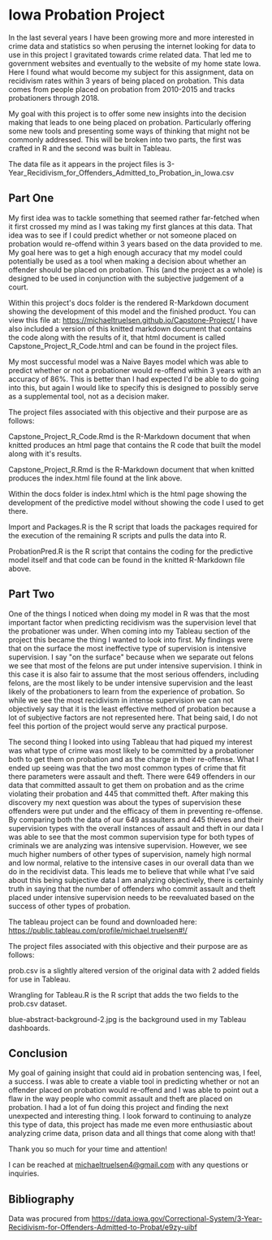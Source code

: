 # Iowa Probation Project

In the last several years I have been growing more and more interested in crime data and statistics so when perusing the internet looking for data to use in this project I gravitated towards crime related data.  That led me to government websites and eventually to the website of my home state Iowa.  Here I found what would become my subject for this assignment, data on recidivism rates within 3 years of being placed on probation.  This data comes from people placed on probation from 2010-2015 and tracks probationers through 2018.  

My goal with this project is to offer some new insights into the decision making that leads to one being placed on probation.  Particularly offering some new tools and presenting some ways of thinking that might not be commonly addressed.  This will be broken into two parts, the first was crafted in R and the second was built in Tableau.  

The data file as it appears in the project files is 3-Year_Recidivism_for_Offenders_Admitted_to_Probation_in_Iowa.csv

## Part One

My first idea was to tackle something that seemed rather far-fetched when it first crossed my mind as I was taking my first glances at this data.  That idea was to see if I could predict whether or not someone placed on probation would re-offend within 3 years based on the data provided to me.  My goal here was to get a high enough accuracy that my model could potentially be used as a tool when making a decision about whether an offender should be placed on probation.  This (and the project as a whole) is designed to be used in conjunction with the subjective judgement of a court. 

Within this project's docs folder is the rendered R-Markdown document showing the development of this model and the finished product.  You can view this file at: https://michaeltruelsen.github.io/Capstone-Project/  I have also included a version of this knitted markdown document that contains the code along with the results of it, that html document is called Capstone_Project_R_Code.html and can be found in the project files.

My most successful model was a Naive Bayes model which was able to predict whether or not a probationer would re-offend within 3 years with an accuracy of 86%.  This is better than I had expected I'd be able to do going into this, but again I would like to specify this is designed to possibly serve as a supplemental tool, not as a decision maker.    

The project files associated with this objective and their purpose are as follows:

Capstone_Project_R_Code.Rmd is the R-Markdown document that when knitted produces an html page that contains the R code that built the model along with it's results.

Capstone_Project_R.Rmd is the R-Markdown document that when knitted produces the index.html file found at the link above.

Within the docs folder is index.html which is the html page showing the development of the predictive model without showing the code I used to get there. 

Import and Packages.R is the R script that loads the packages required for the execution of the remaining R scripts and pulls the data into R.

ProbationPred.R is the R script that contains the coding for the predictive model itself and that code can be found in the knitted R-Markdown file above. 

## Part Two 

One of the things I noticed when doing my model in R was that the most important factor when predicting recidivism was the supervision level that the probationer was under.  When coming into my Tableau section of the project this became the thing I wanted to look into first.  My findings were that on the surface  the most ineffective type of supervision is intensive supervision.  I say "on the surface" because when we separate out felons we see that most of the felons are put under intensive supervision.  I think in this case it is also fair to assume that the most serious offenders, including felons, are the most likely to be under intensive supervision and the least likely of the probationers to learn from the experience of probation.  So while we see the most recidivism in intense supervision we can not objectively say that it is the least effective method of probation because a lot of subjective factors are not represented here.  That being said, I do not feel this portion of the project would serve any practical purpose.  

The second thing I looked into using Tableau that had piqued my interest was what type of crime was most likely to be committed by a probationer both to get them on probation and as the charge in their re-offense.  What I ended up seeing was that the two most common types of crime that fit there parameters were assault and theft.  There were 649 offenders in our data that committed assault to get them on probation and as the crime violating their probation and 445 that committed theft.  After making this discovery my next question was about the types of supervision these offenders were put under and the efficacy of them in preventing re-offense.  By comparing both the data of our 649 assaulters and 445 thieves and their supervision types with the overall instances of assault and theft in our data I was able to see that the most common supervision type for both types of criminals we are analyzing was intensive supervision.  However, we see much higher numbers of other types of supervision, namely high normal and low normal, relative to the intensive cases in our overall data than we do in the recidivist data.  This leads me to believe that while what I've said about this being subjective data I am analyzing objectively, there is certainly truth in saying that the number of offenders who commit assault and theft placed under intensive supervision needs to be reevaluated based on the success of other types of probation.

The tableau project can be found and downloaded here: https://public.tableau.com/profile/michael.truelsen#!/  

The project files associated with this objective and their purpose are as follows:

prob.csv is a slightly altered version of the original data with 2 added fields for use in Tableau.

Wrangling for Tableau.R is the R script that adds the two fields to the prob.csv dataset.

blue-abstract-background-2.jpg is the background used in my Tableau dashboards.

## Conclusion

My goal of gaining insight that could aid in probation sentencing was, I feel, a success.  I was able to create a viable tool in predicting whether or not an offender placed on probation would re-offend and I was able to point out a flaw in the way people who commit assault and theft are placed on probation.  I had a lot of fun doing this project and finding the next unexpected and interesting thing.  I look forward to continuing to analyze this type of data, this project has made me even more enthusiastic about analyzing crime data, prison data and all things that come along with that!

Thank you so much for your time and attention! 

I can be reached at michaeltruelsen4@gmail.com with any questions or inquiries. 

## Bibliography

Data was procured from https://data.iowa.gov/Correctional-System/3-Year-Recidivism-for-Offenders-Admitted-to-Probat/e9zy-uibf